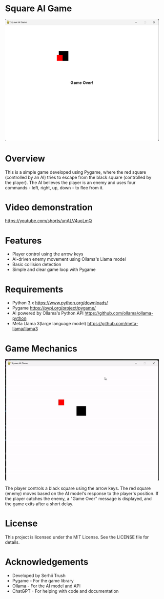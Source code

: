 # Square AI Game

![Square AI Game screen](https://raw.githubusercontent.com/techn0man1ac/simpleAIGame/main/imgs/screen0.png)

# Overview
This is a simple game developed using Pygame, where the red square (controlled by an AI) tries to escape from the black square (controlled by the player). The AI believes the player is an enemy and uses four commands - left, right, up, down - to flee from it.

# Video demonstration

https://youtube.com/shorts/unALV4uoLmQ

# Features
- Player control using the arrow keys
- AI-driven enemy movement using Ollama's Llama model
- Basic collision detection
- Simple and clear game loop with Pygame

# Requirements
- Python 3.x https://www.python.org/downloads/
- Pygame https://pypi.org/project/pygame/
- AI powered by Ollama's Python API https://github.com/ollama/ollama-python
- Meta Llama 3(large language model) https://github.com/meta-llama/llama3

# Game Mechanics

![Work job gif](https://raw.githubusercontent.com/techn0man1ac/simpleAIGame/main/imgs/gameMechanics.gif)

The player controls a black square using the arrow keys.
The red square (enemy) moves based on the AI model's response to the player's position.
If the player catches the enemy, a "Game Over" message is displayed, and the game exits after a short delay.

# License
This project is licensed under the MIT License. See the LICENSE file for details.

# Acknowledgements
- Developed by Serhii Trush
- Pygame - For the game library
- Ollama - For the AI model and API
- ChatGPT - For helping with code and documentation
